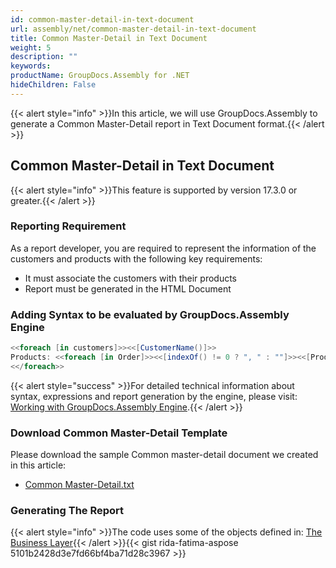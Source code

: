 ```yaml
---
id: common-master-detail-in-text-document
url: assembly/net/common-master-detail-in-text-document
title: Common Master-Detail in Text Document
weight: 5
description: ""
keywords: 
productName: GroupDocs.Assembly for .NET
hideChildren: False
---
```

{{< alert style="info" >}}In this article, we will use GroupDocs.Assembly to generate a Common Master-Detail report in Text Document format.{{< /alert >}}

## Common Master-Detail in Text Document

{{< alert style="info" >}}This feature is supported by version 17.3.0 or greater.{{< /alert >}}

### Reporting Requirement

As a report developer, you are required to represent the information of the customers and products with the following key requirements:

*   It must associate the customers with their products
*   Report must be generated in the HTML Document

### Adding Syntax to be evaluated by GroupDocs.Assembly Engine

```csharp
<<foreach [in customers]>><<[CustomerName()]>>
Products: <<foreach [in Order]>><<[indexOf() != 0 ? ", " : ""]>><<[Product.ProductName]>><</foreach>>
<</foreach>>
```

{{< alert style="success" >}}For detailed technical information about syntax, expressions and report generation by the engine, please visit: [Working with GroupDocs.Assembly Engine](https://docs.groupdocs.com/assembly/net/working-with-groupdocs-assembly-engine/).{{< /alert >}}

### Download Common Master-Detail Template

Please download the sample Common master-detail document we created in this article:

*   [Common Master-Detail.txt](https://github.com/groupdocs-assembly/GroupDocs.Assembly-for-.NET/blob/master/Examples/Data/Source/Text%20Templates/Common%20Master-Detail.txt?raw=true)

### Generating The Report

{{< alert style="info" >}}The code uses some of the objects defined in: [The Business Layer](https://docs.groupdocs.com/assembly/net/the-business-layer/){{< /alert >}}{{< gist rida-fatima-aspose 5101b2428d3e7fd66bf4ba71d28c3967 >}}


